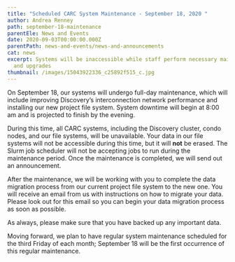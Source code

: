 ```yaml
---
title: "Scheduled CARC System Maintenance - September 18, 2020 "
author: Andrea Renney
path: september-18-maintenance
parentEle: News and Events
date: 2020-09-03T00:00:00.000Z
parentPath: news-and-events/news-and-announcements
cat: news
excerpt: Systems will be inaccessible while staff perform necessary maintenance
  and upgrades
thumbnail: /images/15043922336_c25892f515_c.jpg
---
```

On September 18, our systems will undergo full-day maintenance, which will include improving Discovery’s interconnection network performance and installing our new project file system. System downtime will begin at 8:00 am and is projected to finish by the evening.

During this time, all CARC systems, including the Discovery cluster, condo nodes, and our file systems, will be unavailable. Your data in our file systems will not be accessible during this time, but it will **not** be erased. The Slurm job scheduler will not be accepting jobs to run during the maintenance period. Once the maintenance is completed, we will send out an announcement.

After the maintenance, we will be working with you to complete the data migration process from our current project file system to the new one. You will receive an email from us with instructions on how to migrate your data. Please look out for this email so you can begin your data migration process as soon as possible.

As always, please make sure that you have backed up any important data.

Moving forward, we plan to have regular system maintenance scheduled for the third Friday of each month; September 18 will be the first occurrence of this regular maintenance.